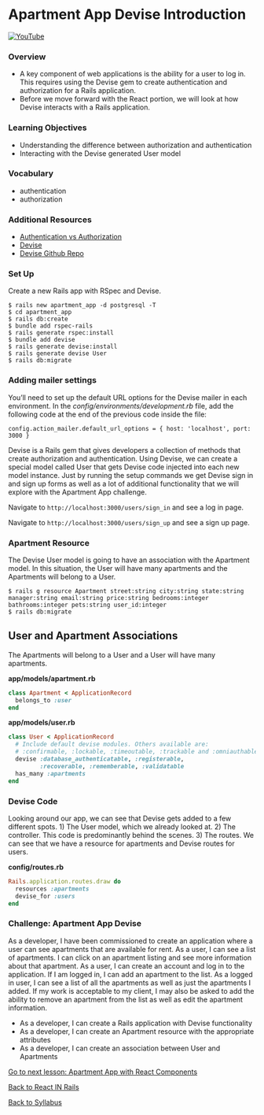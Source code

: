 # Apartment App Devise Introduction

[![YouTube](http://img.youtube.com/vi/ypXAYSn4PqY/0.jpg)](https://www.youtube.com/watch?v=ypXAYSn4PqY)

### Overview
- A key component of web applications is the ability for a user to log in. This requires using the Devise gem to create authentication and authorization for a Rails application.
- Before we move forward with the React portion, we will look at how Devise interacts with a Rails application.

### Learning Objectives
- Understanding the difference between authorization and authentication
- Interacting with the Devise generated User model

### Vocabulary
- authentication
- authorization

### Additional Resources
- [ Authentication vs Authorization ](./authentication-vs-authorization.md)
- [ Devise ](https://github.com/plataformatec/devise)
- [ Devise Github Repo ](https://github.com/plataformatec/devise#getting-started)

### Set Up
Create a new Rails app with RSpec and Devise.
```
$ rails new apartment_app -d postgresql -T
$ cd apartment_app
$ rails db:create
$ bundle add rspec-rails
$ rails generate rspec:install
$ bundle add devise
$ rails generate devise:install
$ rails generate devise User
$ rails db:migrate
```

### Adding mailer settings
You’ll need to set up the default URL options for the Devise mailer in each environment. In the *config/environments/development.rb* file, add the following code at the end of the previous code inside the file:
```
config.action_mailer.default_url_options = { host: 'localhost', port: 3000 }
```

Devise is a Rails gem that gives developers a collection of methods that create authorization and authentication. Using Devise, we can create a special model called User that gets Devise code injected into each new model instance. Just by running the setup commands we get Devise sign in and sign up forms as well as a lot of additional functionality that we will explore with the Apartment App challenge.

Navigate to `http://localhost:3000/users/sign_in` and see a log in page.

Navigate to `http://localhost:3000/users/sign_up` and see a sign up page.

### Apartment Resource
The Devise User model is going to have an association with the Apartment model. In this situation, the User will have many apartments and the Apartments will belong to a User.
```
$ rails g resource Apartment street:string city:string state:string manager:string email:string price:string bedrooms:integer bathrooms:integer pets:string user_id:integer
$ rails db:migrate
```

## User and Apartment Associations
The Apartments will belong to a User and a User will have many apartments.

**app/models/apartment.rb**
```ruby
class Apartment < ApplicationRecord
  belongs_to :user
end
```

**app/models/user.rb**
```ruby
class User < ApplicationRecord
  # Include default devise modules. Others available are:
  # :confirmable, :lockable, :timeoutable, :trackable and :omniauthable
  devise :database_authenticatable, :registerable,
         :recoverable, :rememberable, :validatable
  has_many :apartments
end
```

### Devise Code
Looking around our app, we can see that Devise gets added to a few different spots. 1) The User model, which we already looked at. 2) The controller. This code is predominantly behind the scenes. 3) The routes. We can see that we have a resource for apartments and Devise routes for users.

**config/routes.rb**
```ruby
Rails.application.routes.draw do
  resources :apartments
  devise_for :users
end
```

### Challenge: Apartment App Devise
As a developer, I have been commissioned to create an application where a user can see apartments that are available for rent. As a user, I can see a list of apartments. I can click on an apartment listing and see more information about that apartment. As a user, I can create an account and log in to the application. If I am logged in, I can add an apartment to the list. As a logged in user, I can see a list of all the apartments as well as just the apartments I added. If my work is acceptable to my client, I may also be asked to add the ability to remove an apartment from the list as well as edit the apartment information.

- As a developer, I can create a Rails application with Devise functionality
- As a developer, I can create an Apartment resource with the appropriate attributes
- As a developer, I can create an association between User and Apartments

[ Go to next lesson: Apartment App with React Components ](./devise_and_react_in_rails.md)

[ Back to React IN Rails ](./intro.md)

[ Back to Syllabus ](../README.md#unit-nine-react-in-rails-and-authentication)
